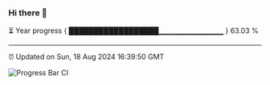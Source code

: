 ### Hi there 👋

⏳ Year progress { ██████████████████▁▁▁▁▁▁▁▁▁▁▁▁ } 63.03 %

---

⏰ Updated on Sun, 18 Aug 2024 16:39:50 GMT

![Progress Bar CI](https://github.com/IshwaranRudhara/GIT-ACTION/workflows/Progress%20Bar%20CI/badge.svg)
